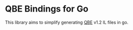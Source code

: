# QBE Bindings for Go

This library aims to simplify generating [QBE](https://c9x.me/compile/) v1.2 IL files in go.